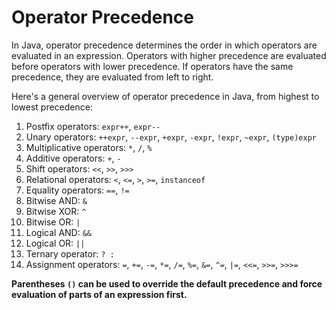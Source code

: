 # Operator Precedence

In Java, operator precedence determines the order in which operators are evaluated in an expression. Operators with higher precedence are evaluated before operators with lower precedence. If operators have the same precedence, they are evaluated from left to right.

Here's a general overview of operator precedence in Java, from highest to lowest precedence:

1. Postfix operators: `expr++`, `expr--`
2. Unary operators: `++expr`, `--expr`, `+expr`, `-expr`, `!expr`, `~expr`, `(type)expr`
3. Multiplicative operators: `*`, `/`, `%`
4. Additive operators: `+`, `-`
5. Shift operators: `<<`, `>>`, `>>>`
6. Relational operators: `<`, `<=`, `>`, `>=`, `instanceof`
7. Equality operators: `==`, `!=`
8. Bitwise AND: `&`
9. Bitwise XOR: `^`
10. Bitwise OR: `|`
11. Logical AND: `&&`
12. Logical OR: `||`
13. Ternary operator: `? :`
14. Assignment operators: `=`, `+=`, `-=`, `*=`, `/=`, `%=`, `&=`, `^=`, `|=`, `<<=`, `>>=`, `>>>=`

**Parentheses `()` can be used to override the default precedence and force evaluation of parts of an expression first.**
